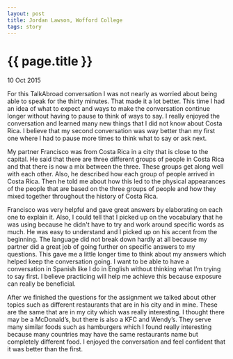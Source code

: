 ```yaml
---
layout: post
title: Jordan Lawson, Wofford College
tags: story
---
```


# {{ page.title }}

10 Oct 2015

For this TalkAbroad conversation I was not nearly as worried about being able to speak for the thirty minutes. That made it a lot better. This time I had an idea of what to expect and ways to make the conversation continue longer without having to pause to think of ways to say. I really enjoyed the conversation and learned many new things that I did not know about Costa Rica. I believe that my second conversation was way better than my first one where I had to pause more times to think what to say or ask next.

My partner Francisco was from Costa Rica in a city that is close to the capital. He said that there are three different groups of people in Costa Rica and that there is now a mix between the three. These groups get along well with each other. Also, he described how each group of people arrived in Costa Rica. Then he told me about how this led to the physical appearances of the people that are based on the three groups of people and how they mixed together throughout the history of Costa Rica.

Francisco was very helpful and gave great answers by elaborating on each one to explain it. Also, I could tell that I picked up on the vocabulary that he was using because he didn't have to try and work around specific words as much. He was easy to understand and I picked up on his accent from the beginning. The language did not break down hardly at all because my partner did a great job of going further on specific answers to my questions. This gave me a little longer time to think about my answers which helped keep the conversation going. I want to be able to have a conversation in Spanish like I do in English without thinking what I’m trying to say first. I believe practicing will help me achieve this because exposure can really be beneficial.

After we finished the questions for the assignment we talked about other topics such as different restaurants that are in his city and in mine. These are the same that are in my city which was really interesting. I thought there may be a McDonald’s, but there is also a KFC and Wendy’s. They serve many similar foods such as hamburgers which I found really interesting because many countries may have the same restaurants name but completely different food. I enjoyed the conversation and feel confident that it was better than the first.